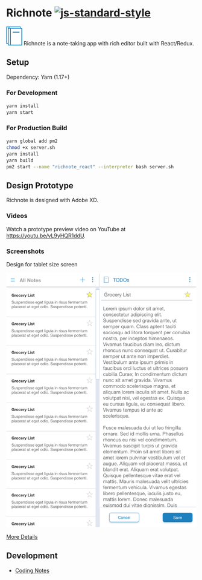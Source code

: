 # Richnote [![js-standard-style](https://img.shields.io/badge/code%20style-standard-brightgreen.svg)](https://github.com/standard/standard)

![Icon](src/assets/images/richnote_icon.svg) Richnote is a note-taking app with rich editor built with React/Redux.

## Setup

Dependency: Yarn (1.17+)

### For Development

```bash
yarn install
yarn start
```

### For Production Build

```bash
yarn global add pm2
chmod +x server.sh
yarn install
yarn build
pm2 start --name "richnote_react" --interpreter bash server.sh
```

## Design Prototype

Richnote is designed with Adobe XD.

### Videos

Watch a prototype preview video on YouTube at <https://youtu.be/vL9yHQR1ddU>.

### Screenshots

Design for tablet size screen

![iPad](doc/prototype/iPad-2x.png)

[More Details](doc/ux_design/ux_design.md)

## Development

- [Coding Notes](doc/coding_notes.md)
